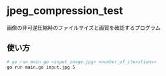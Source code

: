 # jpeg_compression_test

画像の非可逆圧縮時のファイルサイズと画質を確認するプログラム

## 使い方

```bash
# go run main.go <input_image.jpg> <number_of_iterations>
go run main.go input.jpg 5
```
